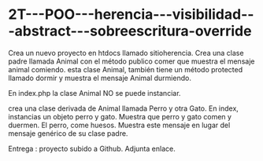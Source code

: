 # 2T---POO---herencia---visibilidad---abstract---sobreescritura-override

Crea un nuevo proyecto en htdocs llamado sitioherencia.
Crea una clase padre llamada Animal con el método publico comer que muestra el mensaje animal comiendo.
esta clase Animal, también tiene un método protected llamado dormir y muestra el mensaje Animal durmiendo.


En index.php la clase Animal NO se puede instanciar.


crea una clase derivada de Animal llamada Perro y otra Gato.
En index, instancias un objeto perro y gato.
Muestra que perro y gato comen y duermen.
El perro, come huesos. Muestra este mensaje en lugar del mensaje genérico de su clase padre.


Entrega : proyecto subido a Github. Adjunta enlace.
